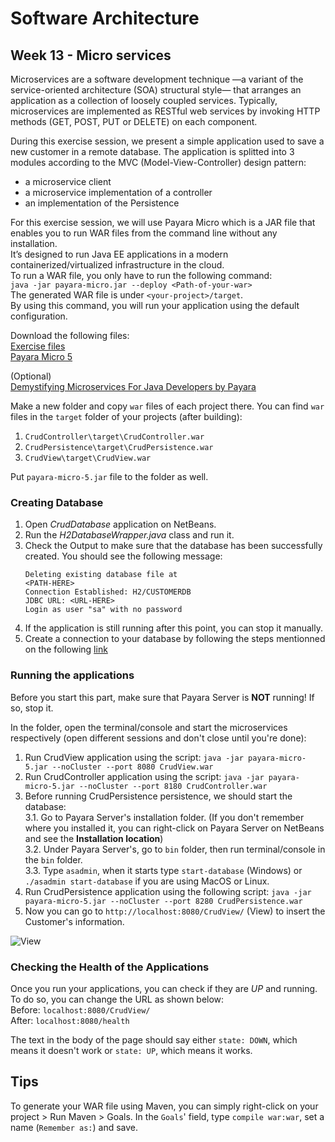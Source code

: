 # Software Architecture

## Week 13 - Micro services

Microservices are a software development technique —a variant of the service-oriented architecture (SOA) structural style— that arranges an application as a collection of loosely coupled services. Typically, microservices are implemented as RESTful web services by invoking HTTP methods (GET, POST, PUT or DELETE) on each component.

During this exercise session, we present a simple application used to save a new customer in a remote database. The application is splitted into 3 modules according to the MVC (Model-View-Controller) design pattern:
- a microservice client
- a microservice implementation of a controller
- an implementation of the Persistence

For this exercise session, we will use Payara Micro which is a JAR file that enables you to run WAR files from the command line without any installation.    
It’s designed to run Java EE applications in a modern containerized/virtualized infrastructure in the cloud.    
To run a WAR file, you only have to run the following command:    
`java -jar payara-micro.jar --deploy <Path-of-your-war>`    
The generated WAR file is under `<your-project>/target`.    
By using this command, you will run your application using the default configuration.    

Download the following files:    
[Exercise files](https://github.com/doplab/soar-tp/tree/master/week13/microservices_example)    
[Payara Micro 5](https://www.dropbox.com/s/vnsp7yop4cmps6w/payara-micro-5.jar)   

(Optional)    
[Demystifying Microservices For Java Developers by Payara](https://www.dropbox.com/s/fvmtls1nkdrq601/Demystifying%20Microservices%20For%20Java%20EE%20%20Developers%20by%20Payara.pdf)    

Make a new folder and copy `war` files of each project there. You can find ``war`` files in the `target` folder of your projects (after building):    
1. ``CrudController\target\CrudController.war``    
2. ``CrudPersistence\target\CrudPersistence.war``    
3. ``CrudView\target\CrudView.war``    

Put ``payara-micro-5.jar`` file to the folder as well.    

### Creating Database    
1. Open *CrudDatabase* application on NetBeans.    
2. Run the *H2DatabaseWrapper.java* class and run it.    
3. Check the Output to make sure that the database has been successfully created. You should see the following message:    
   ````
   Deleting existing database file at
   <PATH-HERE>
   Connection Established: H2/CUSTOMERDB
   JDBC URL: <URL-HERE>
   Login as user "sa" with no password
   ````
4. If the application is still running after this point, you can stop it manually.    
5. Create a connection to your database by following the steps mentionned on the following [link](http://doplab.unil.ch/wp-content/uploads/2019/11/Week7_presentationExercises.pdf)


### Running the applications

Before you start this part, make sure that Payara Server is **NOT** running! If so, stop it.

In the folder, open the terminal/console and start the microservices respectively (open different sessions and don't close until you're done):    
1. Run CrudView application using the script: ``java -jar payara-micro-5.jar --noCluster --port 8080 CrudView.war``    
2. Run CrudController application using the script: ``java -jar payara-micro-5.jar --noCluster --port 8180 CrudController.war``    
3. Before running CrudPersistence persistence, we should start the database:    
  3.1. Go to Payara Server's installation folder. (If you don't remember where you installed it, you can right-click on Payara Server on NetBeans and see the **Installation location**)    
  3.2. Under Payara Server's, go to ``bin`` folder, then run terminal/console in the ``bin`` folder.    
  3.3. Type ``asadmin``, when it starts type ``start-database`` (Windows) or `./asadmin start-database` if you are using MacOS or Linux.    
4. Run CrudPersistence application using the following script: ``java -jar payara-micro-5.jar --noCluster --port 8280 CrudPersistence.war``  
5. Now you can go to `http://localhost:8080/CrudView/` (View) to insert the Customer's information.

<img src="https://github.com/doplab/soar-tp/blob/master/week13/images/view.png?raw=True" alt="View">


### Checking the Health of the Applications

Once you run your applications, you can check if they are *UP* and running. To do so, you can change the URL as shown below:    
Before: ``localhost:8080/CrudView/``    
After: ``localhost:8080/health``    

The text in the body of the page should say either ``state: DOWN``, which means it doesn't work or ``state: UP``, which means it works.    


## Tips
To generate your WAR file using Maven, you can simply right-click on your project > Run Maven > Goals. In the `Goals`' field, type `compile war:war`, set a name (`Remember as:`) and save.
